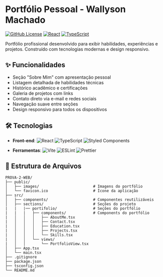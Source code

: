 # Portfólio Pessoal - Wallyson Machado

[![GitHub License](https://img.shields.io/badge/license-MIT-blue.svg)](LICENSE)
[![React](https://img.shields.io/badge/React-18.2.0-%2361DAFB)](https://reactjs.org/)
[![TypeScript](https://img.shields.io/badge/TypeScript-5.0.2-%233178C6)](https://www.typescriptlang.org/)

Portfólio profissional desenvolvido para exibir habilidades, experiências e projetos. Construído com tecnologias modernas e design responsivo.

## ✨ Funcionalidades

- Seção "Sobre Mim" com apresentação pessoal
- Listagem detalhada de habilidades técnicas
- Histórico acadêmico e certificações
- Galeria de projetos com links
- Contato direto via e-mail e redes sociais
- Navegação suave entre seções
- Design responsivo para todos os dispositivos

## 🛠 Tecnologias

- **Front-end**: 
  ![React](https://img.shields.io/badge/-React-61DAFB?logo=react&logoColor=white)
  ![TypeScript](https://img.shields.io/badge/-TypeScript-3178C6?logo=typescript&logoColor=white)
  ![Styled Components](https://img.shields.io/badge/-Styled_Components-DB7093?logo=styled-components&logoColor=white)

- **Ferramentas**: 
  ![Vite](https://img.shields.io/badge/-Vite-646CFF?logo=vite&logoColor=white)
  ![ESLint](https://img.shields.io/badge/-ESLint-4B32C3?logo=eslint&logoColor=white)
  ![Prettier](https://img.shields.io/badge/-Prettier-F7B93E?logo=prettier&logoColor=white)

## 📁 Estrutura de Arquivos

```plaintext
PROVA-2-WEB/
├── public/
│   ├── images/                        # Imagens do portfólio
│   └── favicon.ico                    # Ícone da aplicação
├── src/
│   ├── components/                    # Componentes reutilizáveis
│   ├── sections/                      # Seções do projeto
|   |   |── portifolio/                # Seções do portfólio
|   |   |   ├── components/            # Components do portfólio
|   │   │   │   ├── AboutMe.tsx
|   │   │   │   ├── Contact.tsx
|   │   │   │   ├── Education.tsx
|   │   │   │   ├── Projects.tsx
|   │   │   │   └── Skills.tsx
|   │   │   └── views/
|   │   │       └── PortfolioView.tsx
│   ├── App.tsx
│   └── main.tsx
├── .gitignore
├── package.json
├── tsconfig.json
└── README.md
